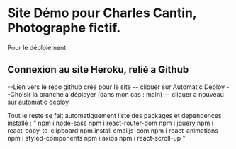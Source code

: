 # Site Démo pour Charles Cantin, Photographe fictif.

Pour le déploiement
## Connexion au site Heroku, relié a Github
--Lien vers le repo github crée pour le site
-- cliquer sur Automatic Deploy
--Choisir la branche a déployer (dans mon cas : main)
-- cliquer a nouveau sur automatic deploy

Tout le reste se fait automatiquement
liste des packages et dependences installé :
"
npm i node-sass
npm i react-router-dom
npm i jquery
npm i react-copy-to-clipboard
npm install emailjs-com
npm i react-animations
npm i styled-components
npm i axios
npm i react-scroll-up
"


